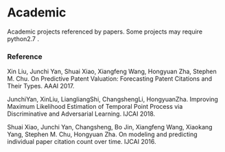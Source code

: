 # Academic

Academic projects referenced by papers. Some projects may require python2.7 .



### Reference

Xin Liu, Junchi Yan, Shuai Xiao, Xiangfeng Wang, Hongyuan Zha, Stephen M. Chu. On Predictive Patent Valuation: Forecasting Patent Citations and Their Types. AAAI 2017.


JunchiYan, XinLiu, LiangliangShi, ChangshengLi, HongyuanZha. Improving Maximum Likelihood Estimation of Temporal Point Process via Discriminative and Adversarial Learning. IJCAI 2018.


Shuai Xiao, Junchi Yan, Changsheng, Bo Jin, Xiangfeng Wang, Xiaokang Yang, Stephen M. Chu, Hongyuan Zha. On modeling and predicting individual paper citation count over time. IJCAI 2016.


